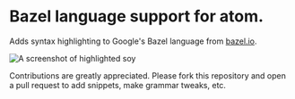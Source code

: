 # Bazel language support for atom.

Adds syntax highlighting to Google's Bazel language from [bazel.io](https://bazel.io).

![A screenshot of highlighted soy](https://raw.githubusercontent.com/ptsurko/language-bazel/master/soy-screenshot.png)

Contributions are greatly appreciated. Please fork this repository and open a
pull request to add snippets, make grammar tweaks, etc.
